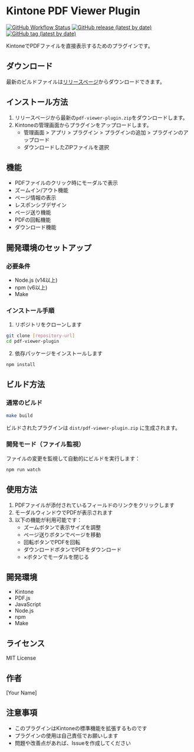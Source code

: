 # Kintone PDF Viewer Plugin

[![GitHub Workflow Status](https://img.shields.io/github/actions/workflow/status/wadatch/kintone-pdf-viewer-plugin/release.yml?branch=main)](https://github.com/wadatch/kintone-pdf-viewer-plugin/actions)
[![GitHub release (latest by date)](https://img.shields.io/github/v/release/wadatch/kintone-pdf-viewer-plugin)](https://github.com/wadatch/kintone-pdf-viewer-plugin/releases)
[![GitHub tag (latest by date)](https://img.shields.io/github/v/tag/wadatch/kintone-pdf-viewer-plugin)](https://github.com/wadatch/kintone-pdf-viewer-plugin/tags)

KintoneでPDFファイルを直接表示するためのプラグインです。

## ダウンロード

最新のビルドファイルは[リリースページ](https://github.com/wadatch/kintone-pdf-viewer-plugin/releases)からダウンロードできます。

## インストール方法

1. リリースページから最新の`pdf-viewer-plugin.zip`をダウンロードします。
2. Kintoneの管理画面からプラグインをアップロードします。
   - 管理画面 > アプリ > プラグイン > プラグインの追加 > プラグインのアップロード
   - ダウンロードしたZIPファイルを選択

## 機能

- PDFファイルのクリック時にモーダルで表示
- ズームイン/アウト機能
- ページ情報の表示
- レスポンシブデザイン
- ページ送り機能
- PDFの回転機能
- ダウンロード機能

## 開発環境のセットアップ

### 必要条件

- Node.js (v14以上)
- npm (v6以上)
- Make

### インストール手順

1. リポジトリをクローンします
```bash
git clone [repository-url]
cd pdf-viewer-plugin
```

2. 依存パッケージをインストールします
```bash
npm install
```

## ビルド方法

### 通常のビルド

```bash
make build
```

ビルドされたプラグインは `dist/pdf-viewer-plugin.zip` に生成されます。

### 開発モード（ファイル監視）

ファイルの変更を監視して自動的にビルドを実行します：

```bash
npm run watch
```

## 使用方法

1. PDFファイルが添付されているフィールドのリンクをクリックします
2. モーダルウィンドウでPDFが表示されます
3. 以下の機能が利用可能です：
   - ズームボタンで表示サイズを調整
   - ページ送りボタンでページを移動
   - 回転ボタンでPDFを回転
   - ダウンロードボタンでPDFをダウンロード
   - ×ボタンでモーダルを閉じる

## 開発環境

- Kintone
- PDF.js
- JavaScript
- Node.js
- npm
- Make

## ライセンス

MIT License

## 作者

[Your Name]

## 注意事項

- このプラグインはKintoneの標準機能を拡張するものです
- プラグインの使用は自己責任でお願いします
- 問題や改善点があれば、Issueを作成してください 